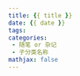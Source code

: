 ```yaml
---
title: {{ title }}
date: {{ date }}
tags:
categories:
 - 随笔 or 杂记
 - 子分类名称
mathjax: false
---
```


<!-- more -->